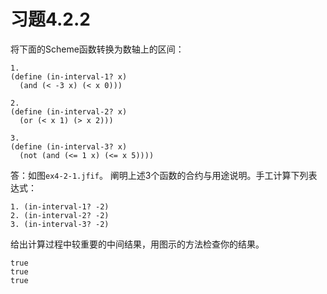# 习题4.2.2 
将下面的Scheme函数转换为数轴上的区间：
```
1.
(define (in-interval-1? x)
  (and (< -3 x) (< x 0)))

2.
(define (in-interval-2? x)
  (or (< x 1) (> x 2)))

3.
(define (in-interval-3? x)
  (not (and (<= 1 x) (<= x 5))))
```
答：如图`ex4-2-1.jfif`。
阐明上述3个函数的合约与用途说明。手工计算下列表达式：
```
1. (in-interval-1? -2)
2. (in-interval-2? -2)
3. (in-interval-3? -2)
```
给出计算过程中较重要的中间结果，用图示的方法检查你的结果。

```
true
true
true
```

